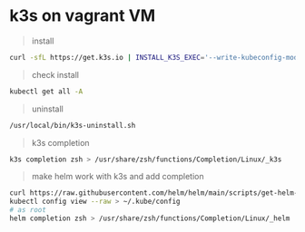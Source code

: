 # k3s on vagrant VM

> install

```bash
curl -sfL https://get.k3s.io | INSTALL_K3S_EXEC='--write-kubeconfig-mode=644 --node-ip=192.168.1.155 --flannel-iface=eth1' sh -
```

> check install

```bash
kubectl get all -A
```

> uninstall

```bash
/usr/local/bin/k3s-uninstall.sh
```

> k3s completion

```bash
k3s completion zsh > /usr/share/zsh/functions/Completion/Linux/_k3s
```

> make helm work with k3s and add completion

```bash
curl https://raw.githubusercontent.com/helm/helm/main/scripts/get-helm-3 | bash
kubectl config view --raw > ~/.kube/config
# as root
helm completion zsh > /usr/share/zsh/functions/Completion/Linux/_helm
```
